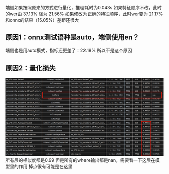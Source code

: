 端侧如果按照原来的方式进行量化，推理耗时为0.043s
如果特征顺序不改，此时的wer由 37.13% 降为 21.56%
如果修改为正确的特征顺序，此时wer变为 21.17%
和onnx的结果（15.05%）差距还很大

## 原因1：onnx测试语种是auto，端侧使用en？
端侧也是用auto模式，指标还更差了：22.18%
所以不是这个原因


## 原因2：量化损失
![](../../file/Pasted%20image%2020250826180828.png)
所有层的相似度都是0.99 但是所有的where输出都是nan，需要看一下这层在模型里的作用
掉点很有可能是在这里